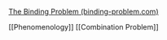[The Binding Problem (binding-problem.com)](https://www.binding-problem.com/)


[[Phenomenology]] [[Combination Problem]] 